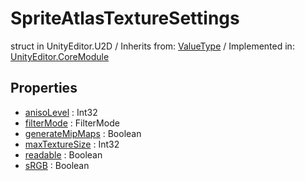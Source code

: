 # SpriteAtlasTextureSettings
struct in UnityEditor.U2D
 / Inherits from: <a href="https://docs.unity3d.com/6000.2/Documentation/ScriptReference/ValueType.html">ValueType</a> / Implemented in: <a href="https://docs.unity3d.com/6000.2/Documentation/ScriptReference/UnityEditor.CoreModule.html">UnityEditor.CoreModule</a>

## Properties
- <a href="https://docs.unity3d.com/6000.2/Documentation/ScriptReference/SpriteAtlasTextureSettings-anisoLevel.html">anisoLevel</a> : Int32
- <a href="https://docs.unity3d.com/6000.2/Documentation/ScriptReference/SpriteAtlasTextureSettings-filterMode.html">filterMode</a> : FilterMode
- <a href="https://docs.unity3d.com/6000.2/Documentation/ScriptReference/SpriteAtlasTextureSettings-generateMipMaps.html">generateMipMaps</a> : Boolean
- <a href="https://docs.unity3d.com/6000.2/Documentation/ScriptReference/SpriteAtlasTextureSettings-maxTextureSize.html">maxTextureSize</a> : Int32
- <a href="https://docs.unity3d.com/6000.2/Documentation/ScriptReference/SpriteAtlasTextureSettings-readable.html">readable</a> : Boolean
- <a href="https://docs.unity3d.com/6000.2/Documentation/ScriptReference/SpriteAtlasTextureSettings-sRGB.html">sRGB</a> : Boolean
